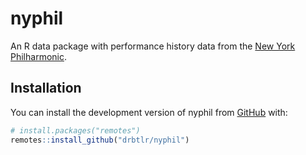 
<!-- README.md is generated from README.Rmd. Please edit that file -->

# nyphil

<!-- badges: start -->
<!-- badges: end -->

An R data package with performance history data from the [New York
Philharmonic](https://archives.nyphil.org/index.php/open-data).

## Installation

You can install the development version of nyphil from
[GitHub](https://github.com/) with:

``` r
# install.packages("remotes")
remotes::install_github("drbtlr/nyphil")
```
